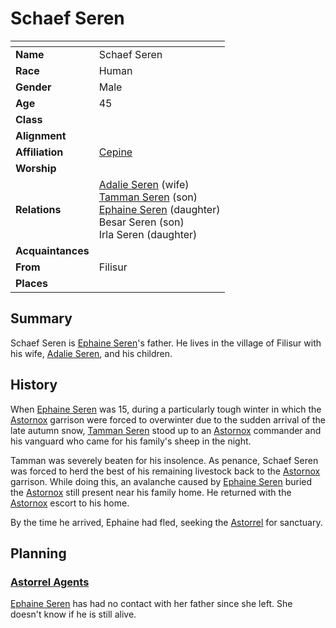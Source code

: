 # Schaef Seren

| []() | |
| --- | --- |
| **Name** | Schaef Seren |
| **Race** | Human |
| **Gender** | Male |
| **Age** | 45 |
| **Class** | |
| **Alignment** | |
| **Affiliation** | [Cepine](../ethnicities/cepine.md) |
| **Worship** | |
| **Relations** | [Adalie Seren](adalie-seren.md) (wife)<br />[Tamman Seren](tamman-seren.md) (son)<br />[Ephaine Seren](ephaine-seren.md) (daughter)<br />Besar Seren (son)<br />Irla Seren (daughter) |
| **Acquaintances** | |
| **From** | Filisur |
| **Places** | |

## Summary

Schaef Seren is [Ephaine Seren](ephaine-seren.md)'s father. He lives in the village of Filisur with his wife, [Adalie Seren](adalie-seren.md), and his children.

## History

When [Ephaine Seren](ephaine-seren.md) was 15, during a particularly tough winter in which the [Astornox](../civilisations/kingdom-of-astor/organisations/astornox.md) garrison were forced to overwinter due to the sudden arrival of the late autumn snow, [Tamman Seren](tamman-seren.md) stood up to an [Astornox](../civilisations/kingdom-of-astor/organisations/astornox.md) commander and his vanguard who came for his family's sheep in the night.

Tamman was severely beaten for his insolence. As penance, Schaef Seren was forced to herd the best of his remaining livestock back to the [Astornox](../civilisations/kingdom-of-astor/organisations/astornox.md) garrison. While doing this, an avalanche caused by [Ephaine Seren](ephaine-seren.md) buried the [Astornox](../civilisations/kingdom-of-astor/organisations/astornox.md) still present near his family home. He returned with the [Astornox](../civilisations/kingdom-of-astor/organisations/astornox.md) escort to his home.

By the time he arrived, Ephaine had fled, seeking the [Astorrel](../civilisations/kingdom-of-astor/organisations/astorrel/astorrel.md) for sanctuary.

## Planning

### [Astorrel Agents](../../campaigns/astorrel-agents/astorrel-agents.md)

[Ephaine Seren](ephaine-seren.md) has had no contact with her father since she left. She doesn't know if he is still alive.
